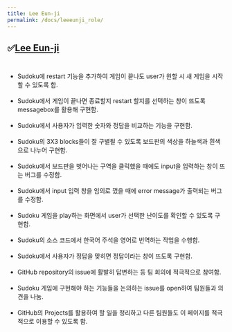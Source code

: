 ```yaml
---
title: Lee Eun-ji
permalink: /docs/leeeunji_role/
---
```

## &#9989;[Lee Eun-ji](https://github.com/eunji0123)<br><br>
- Sudoku에 restart 기능을 추가하여 게임이 끝나도 user가 원할 시 새 게임을 시작할 수 있도록 함.<br><br>
- Sudoku에서 게임이 끝나면 종료할지 restart 할지를 선택하는 창이 뜨도록 messagebox를 활용해 구현함.<br><br>
- Sudoku에서 사용자가 입력한 숫자와 정답을 비교하는 기능을 구현함.<br><br>
- Sudoku의 3X3 blocks들이 잘 구별될 수 있도록 보드판의 색상을 하늘색과 흰색으로 나누어 구현함.<br><br>
- Sudoku에서 보드판을 벗어나는 구역을 클릭했을 때에도 input을 입력하는 창이 뜨는 버그를 수정함.<br><br>
- Sudoku에서 input 입력 창을 임의로 껐을 때에 error message가 출력되는 버그를 수정함.<br><br>
- Sudoku 게임을 play하는 화면에서 user가 선택한 난이도를 확인할 수 있도록 구현함.<br><br>
- Sudoku의 소스 코드에서 한국어 주석을 영어로 번역하는 작업을 수행함.<br><br>
- Sudoku에서 사용자가 정답을 맞히면 정답이라는 창이 뜨도록 구현함.<br><br>
- GitHub repository의 issue에 활발히 답변하는 등 팀 회의에 적극적으로 참여함.<br><br>
- Sudoku 게임에 구현해야 하는 기능들을 논의하는 issue를 open하여 팀원들과 의견을 나눔.<br><br>
- GitHub의 Projects를 활용하여 할 일을 정리하고 다른 팀원들도 이 페이지를 적극적으로 이용할 수 있도록 함.<br><br>
